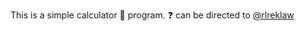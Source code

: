 This is a simple calculator 🧮 program. ❓ can be directed to [@rlreklaw](https://github.com/rlreklaw)
